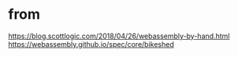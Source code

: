 # from
https://blog.scottlogic.com/2018/04/26/webassembly-by-hand.html
https://webassembly.github.io/spec/core/bikeshed
